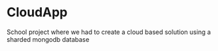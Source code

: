 # CloudApp
School project where we had to create a cloud based solution using a sharded mongodb database
